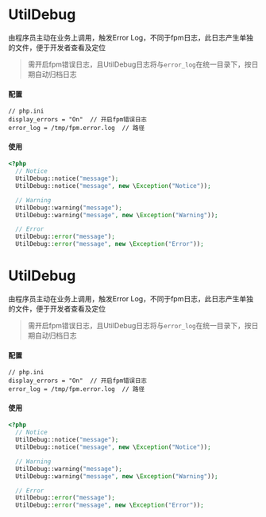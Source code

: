 # UtilDebug

由程序员主动在业务上调用，触发Error Log，不同于fpm日志，此日志产生单独的文件，便于开发者查看及定位

> 需开启fpm错误日志，且UtilDebug日志将与`error_log`在统一目录下，按日期自动归档日志

#### 配置

```
// php.ini
display_errors = "On"  // 开启fpm错误日志
error_log = /tmp/fpm.error.log  // 路径
```

#### 使用

```php
<?php
  // Notice
  UtilDebug::notice("message");
  UtilDebug::notice("message", new \Exception("Notice"));

  // Warning
  UtilDebug::warning("message");
  UtilDebug::warning("message", new \Exception("Warning"));

  // Error
  UtilDebug::error("message");
  UtilDebug::error("message", new \Exception("Error"));
```



# UtilDebug

由程序员主动在业务上调用，触发Error Log，不同于fpm日志，此日志产生单独的文件，便于开发者查看及定位

> 需开启fpm错误日志，且UtilDebug日志将与`error_log`在统一目录下，按日期自动归档日志

#### 配置

```
// php.ini
display_errors = "On"  // 开启fpm错误日志
error_log = /tmp/fpm.error.log  // 路径
```

#### 使用

```php
<?php
  // Notice
  UtilDebug::notice("message");
  UtilDebug::notice("message", new \Exception("Notice"));

  // Warning
  UtilDebug::warning("message");
  UtilDebug::warning("message", new \Exception("Warning"));

  // Error
  UtilDebug::error("message");
  UtilDebug::error("message", new \Exception("Error"));
```